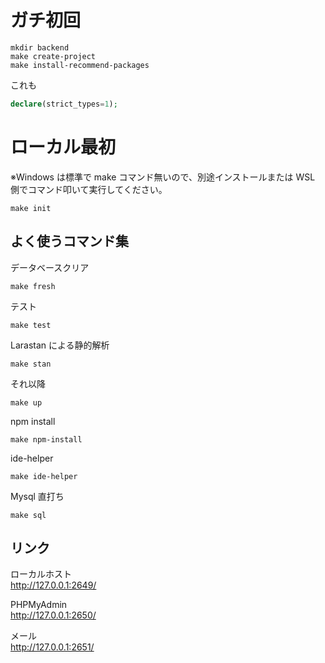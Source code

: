 # ガチ初回

```
mkdir backend
make create-project
make install-recommend-packages
```

これも

```php
declare(strict_types=1);
```

# ローカル最初

※Windows は標準で make コマンド無いので、別途インストールまたは WSL 側でコマンド叩いて実行してください。

```
make init
```

## よく使うコマンド集

データベースクリア

```
make fresh
```

テスト

```
make test
```

Larastan による静的解析

```
make stan
```

それ以降

```
make up
```

npm install

```
make npm-install
```

ide-helper

```
make ide-helper
```

Mysql 直打ち

```
make sql
```

## リンク

ローカルホスト  
http://127.0.0.1:2649/

PHPMyAdmin  
http://127.0.0.1:2650/

メール  
http://127.0.0.1:2651/
